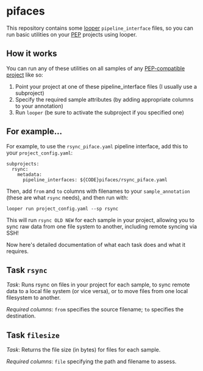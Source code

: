 # pifaces

This repository contains some [looper](http://looper.readthedocs.io) `pipeline_interface` files, so you can run basic utilities on your [PEP](http://pepkit.github.io) projects using looper.

## How it works

You can run any of these utilities on all samples of any [PEP-compatible project](http://pepkit.github.io) like so: 

1. Point your project at one of these pipeline_interface files (I usually use a subproject)
2. Specify the required sample attributes (by adding appropriate columns to your annotation)
3. Run `looper` (be sure to activate the subproject if you specified one)

## For example...

For example, to use the `rsync_piface.yaml` pipeline interface, add this to your `project_config.yaml`:

```{yaml}
subprojects:
  rsync:
    metadata:
      pipeline_interfaces: ${CODE}pifaces/rsync_piface.yaml
```

Then, add `from` and `to` columns with filenames to your `sample_annotation` (these are what `rsync` needs), and then run with:

```
looper run project_config.yaml --sp rsync
```

This will run `rsync OLD NEW` for each sample in your project, allowing you to sync raw data from one file system to another, including remote syncing via SSH!

Now here's detailed documentation of what each task does and what it requires.

## Task `rsync`

*Task*: Runs rsync on files in your project for each sample, to sync remote data to a local file system (or vice versa), or to move files from one local filesystem to another.

*Required columns*: `from` specifies the source filename; `to` specifies the destination.

## Task `filesize`

*Task*: Returns the file size (in bytes) for files for each sample.

*Required columns*: `file` specifying the path and filename to assess.
